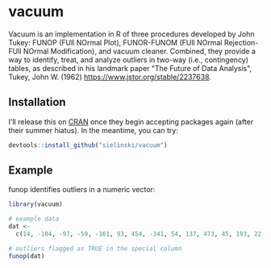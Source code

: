 
# vacuum

<!-- badges: start -->
<!-- badges: end -->

Vacuum is an implementation in R of three procedures developed by 
John Tukey: FUNOP (FUll NOrmal Plot), FUNOR-FUNOM 
(FUll NOrmal Rejection-FUll NOrmal Modification), and vacuum cleaner. 
Combined, they provide a way to identify, treat, and analyze outliers 
in two-way (i.e., contingency) tables, as described in his 
landmark paper "The Future of Data Analysis", Tukey, John W. (1962) 
<https://www.jstor.org/stable/2237638>.

## Installation

I'll release this on [CRAN](https://CRAN.R-project.org) once they begin 
accepting packages again (after their summer hiatus). In the meantime, you can try:

``` r
devtools::install_github("sielinski/vacuum")
```

## Example

funop identifies outliers in a numeric vector:

``` r
library(vacuum)

# example data
dat <-
  c(14, -104, -97, -59, -161, 93, 454, -341, 54, 137, 473, 45, 193, 22)

# outliers flagged as TRUE in the special column
funop(dat)

```
